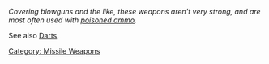 *Covering blowguns and the like, these weapons aren't very strong, and
are most often used with [poisoned
ammo](:Category:_Poison_Warheads.md "wikilink").*

See also [Darts](:Category:_Darts.md "wikilink").

[Category: Missile Weapons](Category:_Missile_Weapons "wikilink")
